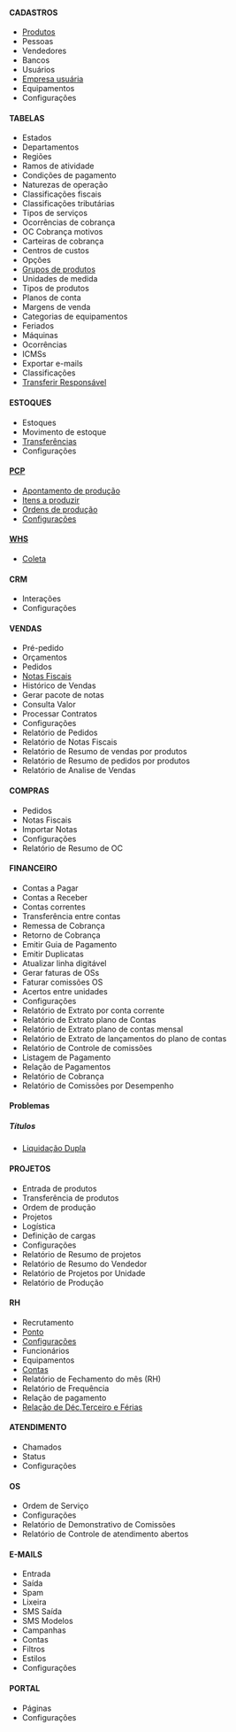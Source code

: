 #### CADASTROS
- [Produtos](/cadastro/Produtos.md)
- Pessoas
- Vendedores
- Bancos
- Usuários
- [Empresa usuária](/cadastro/empresa-usuaria.md)
- Equipamentos
- Configurações

#### TABELAS
- Estados
- Departamentos
- Regiões
- Ramos de atividade
- Condições de pagamento
- Naturezas de operação
- Classificações fiscais
- Classificações tributárias
- Tipos de serviços
- Ocorrências de cobrança
- OC Cobrança motivos
- Carteiras de cobrança
- Centros de custos
- Opções
- [Grupos de produtos](/cadastro/GruposDeProdutos.md)
- Unidades de medida
- Tipos de produtos
- Planos de conta
- Margens de venda
- Categorias de equipamentos
- Feriados
- Máquinas
- Ocorrências
- ICMSs
- Exportar e-mails
- Classificações
- [Transferir Responsável](/cadastro/transferir-responsavel.md)

#### ESTOQUES
- Estoques
- Movimento de estoque
- [Transferências](/Estoques/Transferencias.md)
- Configurações

#### [PCP](/PCP/pcp.md)
- [Apontamento de produção](/PCP/ApontamentoDeProducao.md)
- [Itens a produzir](/PCP/ItensAProduzir.md)
- [Ordens de produção](/PCP/OrdensDeProducao.md)
- [Configurações](/PCP/Configuracoes.md)

#### [WHS](/WHS/WHS.md)
- [Coleta](/WHS/Coleta.md)

#### CRM
- Interações
- Configurações

####  VENDAS
- Pré-pedido
- Orçamentos
- Pedidos
- [Notas Fiscais](/vendas/notas-fiscais.md)
- Histórico de Vendas
- Gerar pacote de notas
- Consulta Valor
- Processar Contratos
- Configurações
- Relatório de Pedidos
- Relatório de Notas Fiscais
- Relatório de Resumo de vendas por produtos
- Relatório de Resumo de pedidos por produtos
- Relatório de Analise de Vendas

#### COMPRAS
- Pedidos
- Notas Fiscais
- Importar Notas
- Configurações
- Relatório de Resumo de OC

#### FINANCEIRO
- Contas a Pagar
- Contas a Receber
- Contas correntes
- Transferência entre contas
- Remessa de Cobrança
- Retorno de Cobrança
- Emitir Guia de Pagamento
- Emitir Duplicatas
- Atualizar linha digitável
- Gerar faturas de OSs
- Faturar comissões OS
- Acertos entre unidades
- Configurações
- Relatório de Extrato por conta corrente
- Relatório de Extrato plano de Contas
- Relatório de Extrato plano de contas mensal
- Relatório de Extrato de lançamentos do plano de contas
- Relatório de Controle de comissões
- Listagem de Pagamento
- Relação de Pagamentos
- Relatório de Cobrança
- Relatório de Comissões por Desempenho
#### Problemas
##### Títulos
- [Liquidação Dupla](/financeiro/problemas/titulos/liquidado-duas-vezes.md)
  
#### PROJETOS
- Entrada de produtos
- Transferência de produtos
- Ordem de produção
- Projetos
- Logística
- Definição de cargas
- Configurações
- Relatório de Resumo de projetos
- Relatório de Resumo do Vendedor
- Relatório de Projetos por Unidade
- Relatório de Produção

#### RH
- Recrutamento
- [Ponto](/RH/ponto.md)
- [Configurações](/RH/configuracoes.md)
- Funcionários
- Equipamentos
- [Contas](/RH/contas.md)
- Relatório de Fechamento do mês (RH)
- Relatório de Frequência
- Relação de pagamento
- [Relação de Déc.Terceiro e Férias](/RH/relacaodedecterceiroferias.md)

#### ATENDIMENTO
- Chamados
- Status
- Configurações

#### OS
- Ordem de Serviço
- Configurações
- Relatório de Demonstrativo de Comissões
- Relatório de Controle de atendimento abertos

#### E-MAILS
- Entrada
- Saída
- Spam
- Lixeira
- SMS Saída
- SMS Modelos
- Campanhas
- Contas
- Filtros
- Estilos
- Configurações

#### PORTAL
- Páginas
- Configurações
